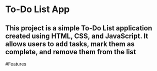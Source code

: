 # To-Do List App
## This project is a simple To-Do List application created using HTML, CSS, and JavaScript. It allows users to add tasks, mark them as complete, and remove them from the list

#Features

